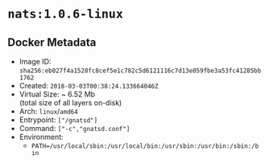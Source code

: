 # `nats:1.0.6-linux`

## Docker Metadata

- Image ID: `sha256:eb027f4a1528fc8cef5e1c782c5d6121116c7d13e059fbe3a53fc41285bb1762`
- Created: `2018-03-03T00:38:24.133664046Z`
- Virtual Size: ~ 6.52 Mb  
  (total size of all layers on-disk)
- Arch: `linux`/`amd64`
- Entrypoint: `["/gnatsd"]`
- Command: `["-c","gnatsd.conf"]`
- Environment:
  - `PATH=/usr/local/sbin:/usr/local/bin:/usr/sbin:/usr/bin:/sbin:/bin`
